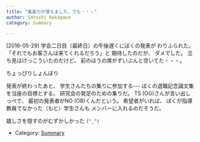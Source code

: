 ```yaml
---
title: "集客力が落ちました、でも・・・"
author: Satoshi Nakagawa
category: Summary

---
```


[2016-05-29]  学会二日目（最終日）の午後遅くにぼくの発表が
わりふられた。
「それでもお客さんは来てくれるだろう」と
期待したのだが、
ダメでした。
立ち見はけっこういたのだけど、
前のほうの席がずいぶんと空いてた・・・。

 ちょっぴりしょんぼり

<!--more-->

 発表が終わったあと、
学生さんたちの集りに参加する---
ぼくの退職記念論文集を当座の目標とする、
研究会の発足のための集りだ。
TS (OG)さんが言い出しっぺで、
最初の発表者がNO (OB)くんだという。
希望者がいれば、
ぼくが指導教員でなかった（もと）学生さんも
メンバーに入れるのだそうだ。

 嬉しさを隠すのがむずかしかった
`(^_^)`

- Category: [Summary](/categories.html#Summary)

